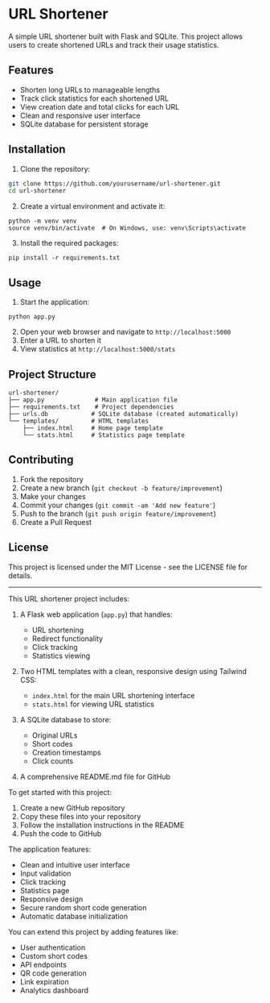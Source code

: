 # URL Shortener

A simple URL shortener built with Flask and SQLite. This project allows users to create shortened URLs and track their usage statistics.

## Features

- Shorten long URLs to manageable lengths
- Track click statistics for each shortened URL
- View creation date and total clicks for each URL
- Clean and responsive user interface
- SQLite database for persistent storage

## Installation

1. Clone the repository:
```bash
git clone https://github.com/yourusername/url-shortener.git
cd url-shortener
```


2. Create a virtual environment and activate it:
```shellscript
python -m venv venv
source venv/bin/activate  # On Windows, use: venv\Scripts\activate
```

3. Install the required packages:
```shellscript
pip install -r requirements.txt
```

## Usage

1. Start the application:
```shellscript
python app.py
```

2. Open your web browser and navigate to `http://localhost:5000`
3. Enter a URL to shorten it
4. View statistics at `http://localhost:5000/stats`


## Project Structure

```plaintext
url-shortener/
├── app.py              # Main application file
├── requirements.txt    # Project dependencies
├── urls.db            # SQLite database (created automatically)
└── templates/         # HTML templates
    ├── index.html     # Home page template
    └── stats.html     # Statistics page template
```

## Contributing

1. Fork the repository
2. Create a new branch (`git checkout -b feature/improvement`)
3. Make your changes
4. Commit your changes (`git commit -am 'Add new feature'`)
5. Push to the branch (`git push origin feature/improvement`)
6. Create a Pull Request


## License

This project is licensed under the MIT License - see the LICENSE file for details.


<hr/>


This URL shortener project includes:

1. A Flask web application (`app.py`) that handles:
   - URL shortening
   - Redirect functionality
   - Click tracking
   - Statistics viewing

2. Two HTML templates with a clean, responsive design using Tailwind CSS:
   - `index.html` for the main URL shortening interface
   - `stats.html` for viewing URL statistics

3. A SQLite database to store:
   - Original URLs
   - Short codes
   - Creation timestamps
   - Click counts

4. A comprehensive README.md file for GitHub

To get started with this project:

1. Create a new GitHub repository
2. Copy these files into your repository
3. Follow the installation instructions in the README
4. Push the code to GitHub

The application features:
- Clean and intuitive user interface
- Input validation
- Click tracking
- Statistics page
- Responsive design
- Secure random short code generation
- Automatic database initialization

You can extend this project by adding features like:
- User authentication
- Custom short codes
- API endpoints
- QR code generation
- Link expiration
- Analytics dashboard
